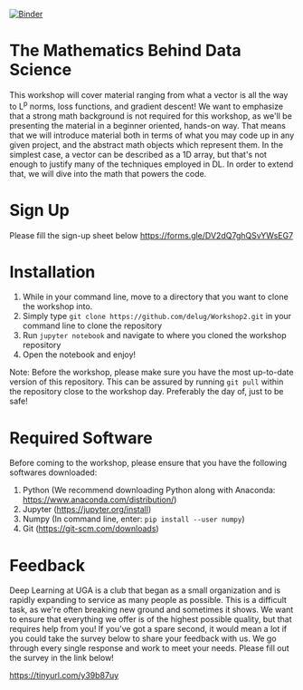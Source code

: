 [![Binder](https://mybinder.org/badge_logo.svg)](https://mybinder.org/v2/gh/delug/Workshop2/master)

# The Mathematics Behind Data Science

This workshop will cover material ranging from what a vector is all the way to L<sup>p</sup> norms, loss functions, and gradient descent!
We want to emphasize that a strong math background is not required for this workshop, as we'll be presenting the material in a beginner
oriented, hands-on way. That means that we will introduce material both in terms of what you may code up in any given project, and the abstract math
objects which represent them. In the simplest case, a vector can be described as a 1D array, but that's not enough to justify many of the
techniques employed in DL. In order to extend that, we will dive into the math that powers the code.
# Sign Up

Please fill the sign-up sheet below
https://forms.gle/DV2dQ7ghQSvYWsEG7

# Installation

1. While in your command line, move to a directory that you want to clone the workshop into.
2. Simply type `git clone https://github.com/delug/Workshop2.git` in your command line to clone the repository
3. Run `jupyter notebook` and navigate to where you cloned the workshop repository
4. Open the notebook and enjoy!

Note: Before the workshop, please make sure you have the most up-to-date version of this repository. This can be assured by running `git pull`
within the repository close to the workshop day. Preferably the day of, just to be safe!

# Required Software

Before coming to the workshop, please ensure that you have the following softwares downloaded:

1) Python   (We recommend downloading Python along with Anaconda: https://www.anaconda.com/distribution/)
2) Jupyter  (https://jupyter.org/install)
3) Numpy    (In command line, enter: `pip install --user numpy`)
4) Git      (https://git-scm.com/downloads)



# Feedback

Deep Learning at UGA is a club that began as a small organization and is rapidly expanding to service as many people as possible.
This is a difficult task, as we're often breaking new ground and sometimes it shows. We want to ensure that everything we offer
is of the highest possible quality, but that requires help from you! If you've got a spare second, it would mean a lot if you could
take the survey below to share your feedback with us. We go through every single response and work to meet your needs. Please fill
out the survey in the link below!

https://tinyurl.com/y39b87uy
